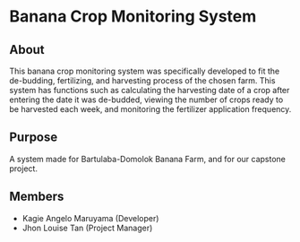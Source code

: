 # Banana Crop Monitoring System

## About
This banana crop monitoring system was specifically developed to fit the de-budding, fertilizing, and harvesting process of the chosen farm. This system has functions such as calculating the harvesting date of a crop after entering the date it was de-budded, viewing the number of crops ready to be harvested each week, and monitoring the fertilizer application frequency.

## Purpose
A system made for Bartulaba-Domolok Banana Farm, and for our capstone project.

## Members
- Kagie Angelo Maruyama (Developer)
- Jhon Louise Tan (Project Manager)
